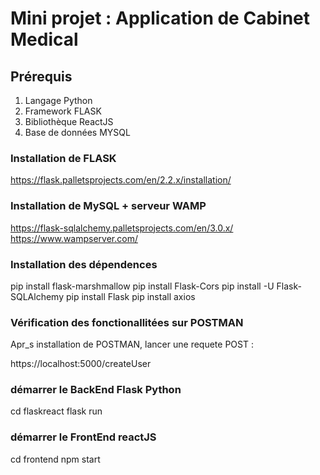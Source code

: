 # Mini projet : Application de Cabinet Medical

## Prérequis 

1. Langage Python
2. Framework FLASK
3. Bibliothèque ReactJS
4. Base de données MYSQL

### Installation de FLASK

https://flask.palletsprojects.com/en/2.2.x/installation/

### Installation de MySQL + serveur WAMP

https://flask-sqlalchemy.palletsprojects.com/en/3.0.x/
https://www.wampserver.com/

### Installation des dépendences

pip install flask-marshmallow
pip install Flask-Cors
pip install -U Flask-SQLAlchemy
pip install Flask
pip install axios

### Vérification des fonctionallitées sur POSTMAN 

Apr_s installation de POSTMAN, lancer une requete POST :

https://localhost:5000/createUser

### démarrer le BackEnd Flask Python

cd flaskreact
flask run

### démarrer le FrontEnd reactJS

cd frontend
npm start







